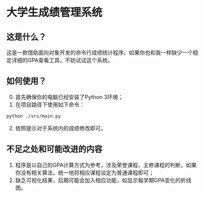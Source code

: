 # 大学生成绩管理系统



## 这是什么？

这是一款借助面向对象开发的命令行成绩统计程序。如果你也和我一样缺少一个稳定详细的GPA查看工具，不妨试试这个系统。



## 如何使用？

0. 首先确保你的电脑已经安装了Python 3环境；
1. 在项目路径下使用如下命令：

```
python ./src/main.py
```

2. 依照提示对于系统内的成绩修改即可。



## 不足之处和可能改进的内容

1. 程序是以自己的GPA计算方式为参考，涉及荣誉课程、主修课程的判断，如果你没有相关算法，统一地将相应课程设定为普通课程即可；
2. 缺乏可视化结果，后期可能会加入相应功能，如显示每学期GPA变化的折线图。



